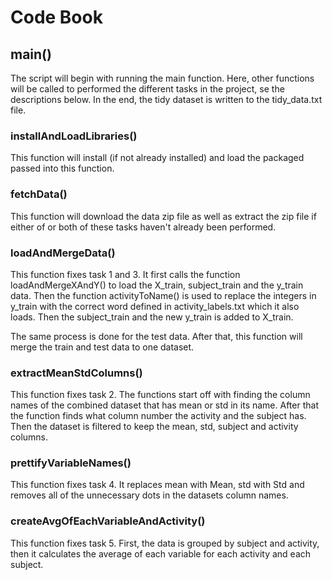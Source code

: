 # Code Book

## main()
The script will begin with running the main function. Here, other functions will be called 
to performed the different tasks in the project, se the descriptions below. In the end, the tidy dataset is 
written to the tidy_data.txt file.

### installAndLoadLibraries()
This function will install (if not already installed) and load the packaged passed into this function.

### fetchData()
This function will download the data zip file as well as extract the zip file if either of or both of 
these tasks haven't already been performed.

### loadAndMergeData()
This function fixes task 1 and 3. It first calls the function loadAndMergeXAndY() to load the 
X_train, subject_train and the y_train data. Then the function activityToName() is used to replace the integers in y_train 
with the correct word defined in activity_labels.txt which it also loads. Then the subject_train and the new y_train is added to X_train.

The same process is done for the test data. After that, this function will merge the train and test data to one dataset.

### extractMeanStdColumns()
This function fixes task 2. The functions start off with finding the column names of the combined dataset that has mean
or std in its name. After that the function finds what column number the activity and the subject has. Then the dataset is filtered to keep the mean, std, subject and activity columns.
 
### prettifyVariableNames()
This function fixes task 4. It replaces mean with Mean, std with Std and removes all of the unnecessary dots in
the datasets column names.

### createAvgOfEachVariableAndActivity()
This function fixes task 5. First, the data is grouped by subject and activity, then it calculates the average of each 
variable for each activity and each subject.
